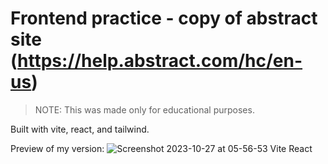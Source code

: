 # Frontend practice - copy of abstract site (https://help.abstract.com/hc/en-us)
> NOTE: This was made only for educational purposes.

Built with vite, react, and tailwind.

Preview of my version:
![Screenshot 2023-10-27 at 05-56-53 Vite React](https://github.com/nicholasleexyz/frontend-practice-abstract/assets/129869926/9ea4d945-c24e-4757-9e14-55672ddb129d)
